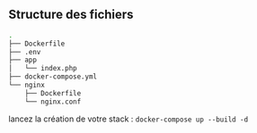 
## Structure des fichiers

```bash
.
├── Dockerfile
├── .env
├── app
│   └── index.php
├── docker-compose.yml
└── nginx
    ├── Dockerfile
    └── nginx.conf
```


lancez la création de votre stack : `docker-compose up --build -d`